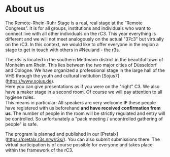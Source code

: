 # About us
The Remote-Rhein-Ruhr Stage is a real, real stage at the “Remote Congress”.
It is for all groups, institutions and individuals who want to connect live with all other individuals on the rC3. This year everything is different and we will not meet analogously on the actual "37c3" but virtually on the rC3. In this context, we would like to offer everyone in the region a stage to get in touch with others in #Neuland - the r3s.

The r3s is located in the southern Mettmann district in the beautiful town of Monheim am Rhein. This lies between the two major cities of Düsseldorf and Cologne.
We have organized a professional stage in the large hall of the VHS through the youth and cultural institution [Sojus7] (https://www.sojus.de).  
Here you can give presentations as if you were on the "right" C3. We also have a maker stage in a second room. 
Of course we will pay attention to all hygiene rules.  
This means in particular: All speakers are very welcome **IF** these people have registered with us beforehand 
**and have received confirmation from us**. 
The number of people in the room will be strictly regulated and entry will be controlled. So unfortunately a "pack meeting / uncontrolled gathering of people" is safe.

The program is planned and published in our [Pretalx] (https://pretalx.r3s.nrw/r3s/).
You can also submit submissions there. The virtual participation is of course possible for everyone and takes place within the framework of the rC3.
